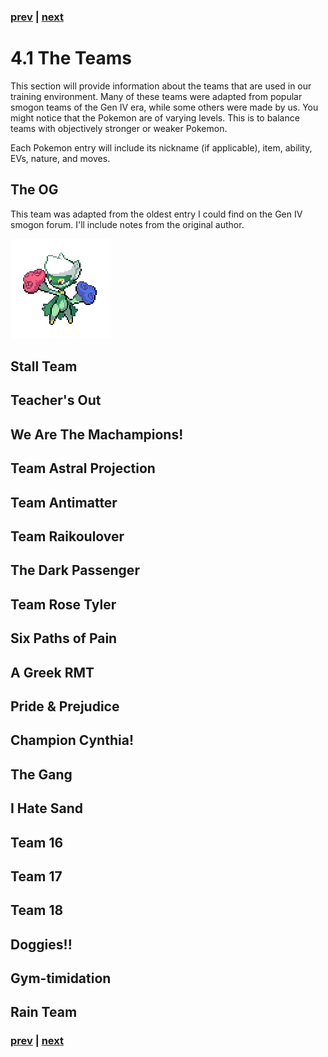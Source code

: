 ### [prev]() | [next](./42_ChallengingTheBot.md)
# 4.1 The Teams
This section will provide information about the teams that are used in our training environment. Many of these teams were adapted from popular smogon teams of the Gen IV era, while some others were made by us. You might notice that the Pokemon are of varying levels. This is to balance teams with objectively stronger or weaker Pokemon.

Each Pokemon entry will include its nickname (if applicable), item, ability, EVs, nature, and moves.

## The OG
This team was adapted from the oldest entry I could find on the Gen IV smogon forum. I'll include notes from the original author.

![Roserade](./PokemonImages/Roserade.webp)

## Stall Team
## Teacher's Out
## We Are The Machampions!
## Team Astral Projection
## Team Antimatter
## Team Raikoulover
## The Dark Passenger
## Team Rose Tyler
## Six Paths of Pain
## A Greek RMT
## Pride & Prejudice
## Champion Cynthia!
## The Gang
## I Hate Sand
## Team 16
## Team 17
## Team 18
## Doggies!!
## Gym-timidation
## Rain Team 
### [prev]() | [next](./42_ChallengingTheBot.md)
